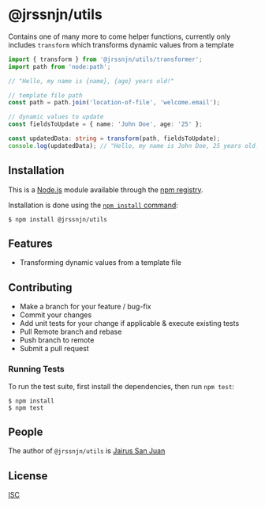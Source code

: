 # @jrssnjn/utils

Contains one of many more to come helper functions, currently only includes `transform` which transforms dynamic values from a template

```ts
import { transform } from '@jrssnjn/utils/transformer';
import path from 'node:path';

// "Hello, my name is {name}, {age} years old!"

// template file path
const path = path.join('location-of-file', 'welcome.email');

// dynamic values to update
const fieldsToUpdate = { name: 'John Doe', age: '25' };

const updatedData: string = transform(path, fieldsToUpdate);
console.log(updatedData); // "Hello, my name is John Doe, 25 years old!"
```

## Installation

This is a [Node.js](https://nodejs.org/en/) module available through the
[npm registry](https://www.npmjs.com/).

Installation is done using the
[`npm install` command](https://docs.npmjs.com/getting-started/installing-npm-packages-locally):

```console
$ npm install @jrssnjn/utils
```

## Features

- Transforming dynamic values from a template file

## Contributing

- Make a branch for your feature / bug-fix
- Commit your changes
- Add unit tests for your change if applicable & execute existing tests
- Pull Remote branch and rebase
- Push branch to remote
- Submit a pull request

### Running Tests

To run the test suite, first install the dependencies, then run `npm test`:

```console
$ npm install
$ npm test
```

## People

The author of `@jrssnjn/utils` is [Jairus San Juan](https://github.com/sanjairus)

## License

[ISC](LICENSE)
